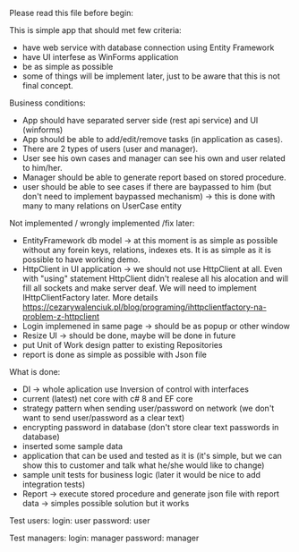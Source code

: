 Please read this file before begin:

This is simple app that should met few criteria:
- have web service with database connection using Entity Framework
- have UI interfese as WinForms application
- be as simple as possible 
- some of things will be implement later, just to be aware that this is not final concept.

Business conditions:
- App should have separated server side (rest api service) and UI (winforms)
- App should be able to add/edit/remove tasks (in application as cases). 
- There are 2 types of users (user and manager). 
- User see his own cases and manager can see his own and user related to him/her. 
- Manager should be able to generate report based on stored procedure.
- user should be able to see cases if there are baypassed to him (but don't need to implement baypassed mechanism) -> this is done with many to many relations on UserCase entity

Not implemented / wrongly implemented /fix later:
- EntityFramework db model -> at this moment is as simple as possible without any forein keys, relations, indexes ets. It is as simple as it is possible to have working demo.
- HttpClient in UI application -> we should not use HttpClient at all. Even with "using" statement HttpClient didn't realese all his alocation and will fill all sockets and make server deaf. We will need to implement IHttpClientFactory later. More details https://cezarywalenciuk.pl/blog/programing/ihttpclientfactory-na-problem-z-httpclient
- Login implemened in same page -> should be as popup or other window
- Resize UI -> should be done, maybe will be done in future
- put Unit of Work design patter to existing Repositories
- report is done as simple as possible with Json file 

What is done:
- DI -> whole aplication use Inversion of control with interfaces
- current (latest) net core with c# 8 and EF core
- strategy pattern when sending user/password on network (we don't want to send user/password as a clear text)
- encrypting password in database (don't store clear text passwords in database)
- inserted some sample data 
- application that can be used and tested as it is (it's simple, but we can show this to customer and talk what he/she would like to change)
- sample unit tests for business logic (later it would be nice to add integration tests)
- Report -> execute stored procedure and generate json file with report data -> simples possible solution but it works


Test users:
login: user
password: user 

Test managers:
login: manager
password: manager